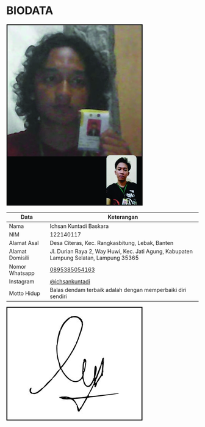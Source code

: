 # BIODATA

![Foto](117_foto.jpg)

| Data            | Keterangan |
| --------------- | ------------- |
| Nama            | Ichsan Kuntadi Baskara |
| NIM             | 122140117 |
| Alamat Asal     | Desa Citeras, Kec. Rangkasbitung, Lebak, Banten |
| Alamat Domisili | Jl. Durian Raya 2, Way Huwi, Kec. Jati Agung, Kabupaten Lampung Selatan, Lampung 35365 |
| Nomor Whatsapp  | [0895385054163](https://wa.me/+62895385054163) |
| Instagram       | [@ichsankuntadi](https://instagram.com/ichsankuntadi) |
| Motto Hidup     | Balas dendam terbaik adalah dengan memperbaiki diri sendiri |

![TTD](117_ttd.jpg)
